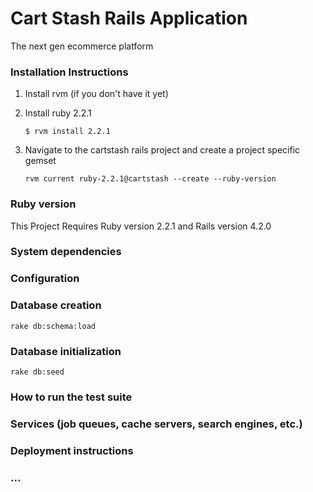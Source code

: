 Cart Stash Rails Application
============================
The next gen ecommerce platform

### Installation Instructions
1. Install rvm (if you don't have it yet)
2. Install ruby 2.2.1

    ```
    $ rvm install 2.2.1
    ```

3. Navigate to the cartstash rails project and create a project specific gemset

    ```
    rvm current ruby-2.2.1@cartstash --create --ruby-version
    ```

### Ruby version
This Project Requires Ruby version 2.2.1 and Rails version 4.2.0

### System dependencies

### Configuration

### Database creation
```
rake db:schema:load
```

### Database initialization
```
rake db:seed
```

### How to run the test suite

### Services (job queues, cache servers, search engines, etc.)

### Deployment instructions

### ...

